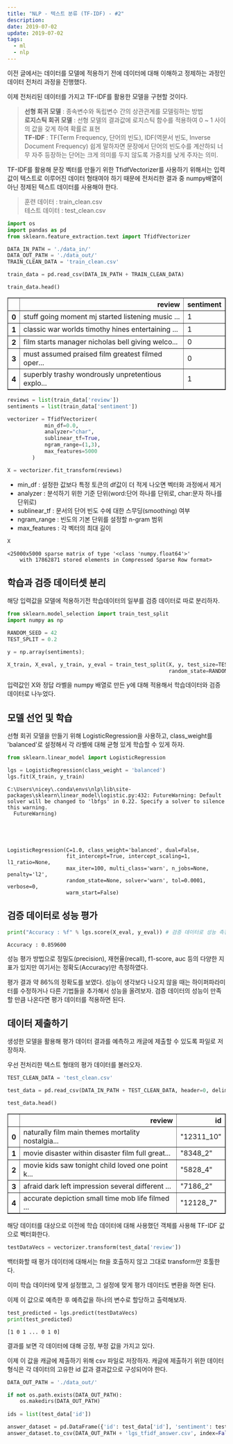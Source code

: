```yaml
---
title: "NLP - 텍스트 분류 (TF-IDF) - #2"
description:
date: 2019-07-02
update: 2019-07-02
tags:
  - ml
  - nlp
---
```


이전 글에서는 데이터를 모델에 적용하기 전에 데이터에 대해 이해하고 정제하는 과정인 데이터 전처리 과정을 진행했다. 

이제 전처리된 데이터를 가지고 TF-IDF를 활용한 모델을 구현할 것이다.

> **선형 회귀 모델** : 종속변수와 독립변수 간의 상관관계를 모델링하는 방법<br/>
> **로지스틱 회귀 모델** : 선형 모델의 결과값에 로지스틱 함수를 적용하여 0 ~ 1 사이의 값을 갖게 하여 확률로 표현<br/>
> **TF-IDF** : TF(Term Frequency, 단어의 빈도), IDF(역문서 빈도, Inverse Document Frequency) 쉽게 말하자면 문장에서 단어의 빈도수를 계산하되 너무 자주 등장하는 단어는 크게 의미를 두지 않도록 가중치를 낮게 주자는 의미.

TF-IDF를 활용해 문장 벡터를 만들기 위한 TfidfVectorizer를 사용하기 위해서는 입력값이 텍스트로 이루어진 데이터 형태여야 하기 때문에 전처리한 결과 중 numpy배열이 아닌 정제된 텍스트 데이터를 사용해야 한다.

>훈련 데이터 : train_clean.csv<br/>
>테스트 데이터 : test_clean.csv


```python
import os
import pandas as pd
from sklearn.feature_extraction.text import TfidfVectorizer
```


```python
DATA_IN_PATH = './data_in/'
DATA_OUT_PATH = './data_out/'
TRAIN_CLEAN_DATA = 'train_clean.csv'
```


```python
train_data = pd.read_csv(DATA_IN_PATH + TRAIN_CLEAN_DATA)
```


```python
train_data.head()
```




<div>
<style scoped>
    .dataframe tbody tr th:only-of-type {
        vertical-align: middle;
    }

    .dataframe tbody tr th {
        vertical-align: top;
    }

    .dataframe thead th {
        text-align: right;
    }
</style>
<table border="1" class="dataframe">
  <thead>
    <tr style="text-align: right;">
      <th></th>
      <th>review</th>
      <th>sentiment</th>
    </tr>
  </thead>
  <tbody>
    <tr>
      <th>0</th>
      <td>stuff going moment mj started listening music ...</td>
      <td>1</td>
    </tr>
    <tr>
      <th>1</th>
      <td>classic war worlds timothy hines entertaining ...</td>
      <td>1</td>
    </tr>
    <tr>
      <th>2</th>
      <td>film starts manager nicholas bell giving welco...</td>
      <td>0</td>
    </tr>
    <tr>
      <th>3</th>
      <td>must assumed praised film greatest filmed oper...</td>
      <td>0</td>
    </tr>
    <tr>
      <th>4</th>
      <td>superbly trashy wondrously unpretentious explo...</td>
      <td>1</td>
    </tr>
  </tbody>
</table>
</div>




```python
reviews = list(train_data['review'])
sentiments = list(train_data['sentiment'])

vectorizer = TfidfVectorizer(
            min_df=0.0,
            analyzer="char",
            sublinear_tf=True,
            ngram_range=(1,3),
            max_features=5000
        )

X = vectorizer.fit_transform(reviews)
```

- min_df : 설정한 값보다 특정 토큰의 df값이 더 적게 나오면 벡터화 과정에서 제거
- analyzer : 분석하기 위한 기준 단위(word:단어 하나를 단위로, char:문자 하나를 단위로)
- sublinear_tf : 문서의 단어 빈도 수에 대한 스무딩(smoothing) 여부
- ngram_range : 빈도의 기본 단위를 설정할 n-gram 범위
- max_features : 각 벡터의 최대 길이


```python
X
```




    <25000x5000 sparse matrix of type '<class 'numpy.float64'>'
    	with 17862871 stored elements in Compressed Sparse Row format>



## 학습과 검증 데이터셋 분리
해당 입력값을 모델에 적용하기전 학습데이터의 일부를 검증 데이터로 따로 분리하자.


```python
from sklearn.model_selection import train_test_split
import numpy as np

RANDOM_SEED = 42
TEST_SPLIT = 0.2

y = np.array(sentiments);

X_train, X_eval, y_train, y_eval = train_test_split(X, y, test_size=TEST_SPLIT, 
                                                    random_state=RANDOM_SEED)
```

입력값인 X와 정답 라벨을 numpy 배열로 만든 y에 대해 적용해서 학습데이터와 검증데이터로 나누었다.

## 모델 선언 및 학습

선형 회귀 모델을 만들기 위해 LogisticRegression을 사용하고, class_weight를 'balanced'로 설정해서 각 라벨에 대해 균형 있게 학습할 수 있게 하자.


```python
from sklearn.linear_model import LogisticRegression

lgs = LogisticRegression(class_weight = 'balanced')
lgs.fit(X_train, y_train)
```

    C:\Users\nicey\.conda\envs\nlp\lib\site-packages\sklearn\linear_model\logistic.py:432: FutureWarning: Default solver will be changed to 'lbfgs' in 0.22. Specify a solver to silence this warning.
      FutureWarning)
    




    LogisticRegression(C=1.0, class_weight='balanced', dual=False,
                       fit_intercept=True, intercept_scaling=1, l1_ratio=None,
                       max_iter=100, multi_class='warn', n_jobs=None, penalty='l2',
                       random_state=None, solver='warn', tol=0.0001, verbose=0,
                       warm_start=False)



## 검증 데이터로 성능 평가


```python
print("Accuracy : %f" % lgs.score(X_eval, y_eval)) # 검증 데이터로 성능 측정
```

    Accuracy : 0.859600
    

성능 평가 방법으로 정밀도(precision), 재현율(recall), f1-score, auc 등의 다양한 지표가 있지만 여기서는 정확도(Accuracy)만 측정하였다.

평가 결과 약 86%의 정확도를 보였다. 성능이 생각보다 나오지 않을 때는 하이퍼파라미터를 수정하거나 다른 기법들을 추가해서 성능을 올려보자. 검증 데이터의 성능이 만족할 만큼 나온다면 평가 데이터를 적용하면 된다.

## 데이터 제출하기

생성한 모델을 활용해 평가 데이터 결과를 예측하고 캐글에 제출할 수 있도록 파일로 저장하자.

우선 전처리한 텍스트 형태의 평가 데이터를 불러오자.


```python
TEST_CLEAN_DATA = 'test_clean.csv'

test_data = pd.read_csv(DATA_IN_PATH + TEST_CLEAN_DATA, header=0, delimiter=",")
```


```python
test_data.head()
```




<div>
<style scoped>
    .dataframe tbody tr th:only-of-type {
        vertical-align: middle;
    }

    .dataframe tbody tr th {
        vertical-align: top;
    }

    .dataframe thead th {
        text-align: right;
    }
</style>
<table border="1" class="dataframe">
  <thead>
    <tr style="text-align: right;">
      <th></th>
      <th>review</th>
      <th>id</th>
    </tr>
  </thead>
  <tbody>
    <tr>
      <th>0</th>
      <td>naturally film main themes mortality nostalgia...</td>
      <td>"12311_10"</td>
    </tr>
    <tr>
      <th>1</th>
      <td>movie disaster within disaster film full great...</td>
      <td>"8348_2"</td>
    </tr>
    <tr>
      <th>2</th>
      <td>movie kids saw tonight child loved one point k...</td>
      <td>"5828_4"</td>
    </tr>
    <tr>
      <th>3</th>
      <td>afraid dark left impression several different ...</td>
      <td>"7186_2"</td>
    </tr>
    <tr>
      <th>4</th>
      <td>accurate depiction small time mob life filmed ...</td>
      <td>"12128_7"</td>
    </tr>
  </tbody>
</table>
</div>



해당 데이터를 대상으로 이전에 학습 데이터에 대해 사용했던 객체를 사용해 TF-IDF 값으로 벡터화한다.


```python
testDataVecs = vectorizer.transform(test_data['review'])
```

백터화할 때 평가 데이터에 대해서는 fit을 호출하지 않고 그대로 transform만 호툴한다.

이미 학습 데이터에 맞게 설정했고, 그 설정에 맞게 평가 데이터도 변환을 하면 된다.

이제 이 값으로 예측한 후 예측값을 하나의 변수로 할당하고 출력해보자.


```python
test_predicted = lgs.predict(testDataVecs)
print(test_predicted)
```

    [1 0 1 ... 0 1 0]
    

결과를 보면 각 데이터에 대해 긍정, 부정 값을 가지고 있다.

이제 이 값을 캐글에 제출하기 위해 csv 파일로 저장하자. 캐글에 제출하기 위한 데이터 형식은 각 데이터의 고유한 id 값과 결과값으로 구성되어야 한다.


```python
DATA_OUT_PATH = './data_out/'

if not os.path.exists(DATA_OUT_PATH):
    os.makedirs(DATA_OUT_PATH)
    
ids = list(test_data['id'])

answer_dataset = pd.DataFrame({'id': test_data['id'], 'sentiment': test_predicted})
answer_dataset.to_csv(DATA_OUT_PATH + 'lgs_tfidf_answer.csv', index=False, quoting=3)
```


